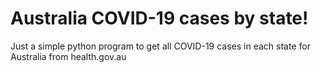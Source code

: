 # Australia COVID-19 cases by state!
Just a simple python program to get all COVID-19 cases in each state for Australia from health.gov.au
